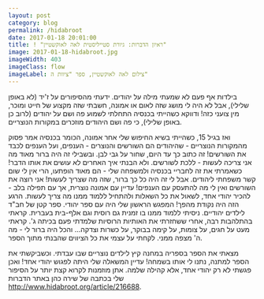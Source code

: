```yaml
---
layout: post
category: blog
permalink: /hidabroot
date: 2017-01-18 20:01:00
title: ! "ראיון הדברות: גיורת סטייליסטית לאה לאוקשטיין"
image: 2017-01-18-hidabroot.jpg
imageWidth: 403
imageClass: flow
imageLabel: צילום לאה לאוקשטיין, ספר "ציוות ה"
---
```


בילדות אף פעם לא שמעתי מילה על יהודים.
ידעתי מהסיפורים על ז'יד (לא באופן שלילי), אבל לא היה לי מושג שזה לאום או אמונה, חשבתי שזה מקצוע של חייט ומוכר, מין צועני כזה!
ודווקא כשהייתי בכנסיה התחלתי לשמוע פה ושם על יהודים (לרוב כן באופן שלילי), כי פה ושם היהודים מוזכרים במקורות הנוצריים.

ואז בגיל 15, כשהייתי בשיא החיפוש שלי אחר אמונה, הכומר בכנסיה אמר פסוק מהמקורות הנוצריים - שהיהודים הם השורשים והנוצרים - הענפים, ועל הענפים לכבד את השורשים! זה כתוב כך עד היום, שחור על גבי לבן. ובשבילי זה היה ברור מאוד מה אני צריכה לעשות - ללכת לשורשים. ולא הבנתי איך האחרים לא עושים את אותו הדבר!
כשאמרתי את זה לחבריי בכנסיה ולמשפחה שלי - הם מאוד הופתעו, הרי אין לי שום קשר משפחתי ליהודים. אבל לי זה היה כל כך ברור, שזה מה שצריך לעשות! אני רוצה את השורשים ואין לי מה להתעסק עם הענפים!
עדיין עם אמונה נוצרית, אך עם תפילה בלב - להכיר יהודי אחד, לשאול את כל השאלות ולהתחיל ללמוד ממנו מה צריך לעשות. הרגע הזה היה נקודת מהפך!
המפגש הראשון שלי היה עם ספר יהודי. ספר קטן של חב"ד לילדים יהודיים. ניסיתי ללמוד ממנו בו זמנית גם רוסית וגם אלף-בית בעברית. קראתי בהתלהבות רבה, אחרי ששחזרתי את האותיות הרוסיות שלמדתי פעם בכיתה ג'. קראתי מעט על חגים, על צומות, על קימה בבוקר, על כשרות וצדקה... והכל היה ברור לי - מה ה' מצפה ממני. לקחתי על עצמי את כל הציווים שהבנתי מתוך הספר.

מצאתי את הספר בספריה במחנה קיץ לילדים נוצריים שבו עבדתי. וכשביקשתי את הספר למתנה, נתנו לי אותו בשמחה!
עדיין המשאלה שלי היתה לפגוש יהודי אחד! ואכן פגשתי לא רק יהודי אחד, אלא קהילה שלמה.
אתן מוזמנות לקרוא קצת יותר על הסיפור שלי בכתבה של שירה כהן באתר הדברות <http://www.hidabroot.org/article/216688>.
